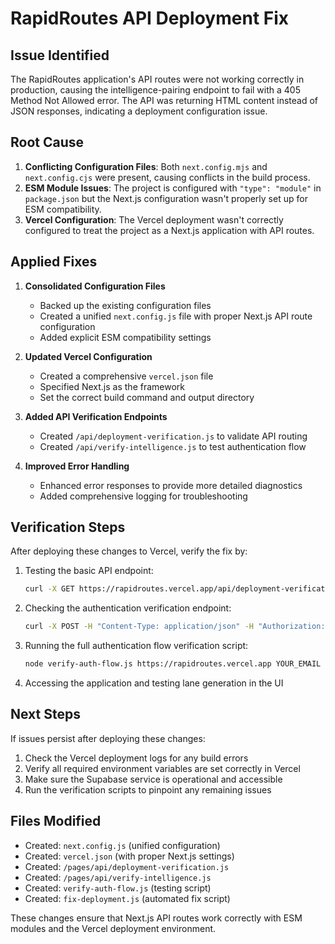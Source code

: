 # RapidRoutes API Deployment Fix

## Issue Identified

The RapidRoutes application's API routes were not working correctly in production, causing the intelligence-pairing endpoint to fail with a 405 Method Not Allowed error. The API was returning HTML content instead of JSON responses, indicating a deployment configuration issue.

## Root Cause

1. **Conflicting Configuration Files**: Both `next.config.mjs` and `next.config.cjs` were present, causing conflicts in the build process.
2. **ESM Module Issues**: The project is configured with `"type": "module"` in `package.json` but the Next.js configuration wasn't properly set up for ESM compatibility.
3. **Vercel Configuration**: The Vercel deployment wasn't correctly configured to treat the project as a Next.js application with API routes.

## Applied Fixes

1. **Consolidated Configuration Files**
   - Backed up the existing configuration files
   - Created a unified `next.config.js` file with proper Next.js API route configuration
   - Added explicit ESM compatibility settings

2. **Updated Vercel Configuration**
   - Created a comprehensive `vercel.json` file
   - Specified Next.js as the framework
   - Set the correct build command and output directory

3. **Added API Verification Endpoints**
   - Created `/api/deployment-verification.js` to validate API routing
   - Created `/api/verify-intelligence.js` to test authentication flow

4. **Improved Error Handling**
   - Enhanced error responses to provide more detailed diagnostics
   - Added comprehensive logging for troubleshooting

## Verification Steps

After deploying these changes to Vercel, verify the fix by:

1. Testing the basic API endpoint:

   ```bash
   curl -X GET https://rapidroutes.vercel.app/api/deployment-verification
   ```

2. Checking the authentication verification endpoint:

   ```bash
   curl -X POST -H "Content-Type: application/json" -H "Authorization: Bearer YOUR_TOKEN" https://rapidroutes.vercel.app/api/verify-intelligence
   ```

3. Running the full authentication flow verification script:

   ```bash
   node verify-auth-flow.js https://rapidroutes.vercel.app YOUR_EMAIL YOUR_PASSWORD
   ```

4. Accessing the application and testing lane generation in the UI

## Next Steps

If issues persist after deploying these changes:

1. Check the Vercel deployment logs for any build errors
2. Verify all required environment variables are set correctly in Vercel
3. Make sure the Supabase service is operational and accessible
4. Run the verification scripts to pinpoint any remaining issues

## Files Modified

- Created: `next.config.js` (unified configuration)
- Created: `vercel.json` (with proper Next.js settings)
- Created: `/pages/api/deployment-verification.js`
- Created: `/pages/api/verify-intelligence.js`
- Created: `verify-auth-flow.js` (testing script)
- Created: `fix-deployment.js` (automated fix script)

These changes ensure that Next.js API routes work correctly with ESM modules and the Vercel deployment environment.
